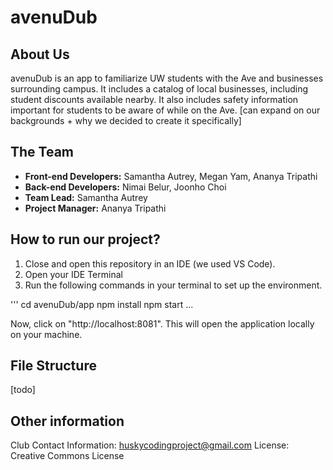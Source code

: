 # avenuDub

## About Us
avenuDub is an app to familiarize UW students with the Ave and businesses surrounding campus. It includes a catalog of local businesses, including student discounts available nearby. It also includes safety information important for students to be aware of while on the Ave.
[can expand on our backgrounds + why we decided to create it specifically]

## The Team
- **Front-end Developers:** Samantha Autrey, Megan Yam, Ananya Tripathi
- **Back-end Developers:** Nimai Belur, Joonho Choi
- **Team Lead:** Samantha Autrey
- **Project Manager:** Ananya Tripathi

## How to run our project?
1. Close and open this repository in an IDE (we used VS Code).
2. Open your IDE Terminal
3. Run the following commands in your terminal to set up the environment.

'''
cd avenuDub/app 
npm install 
npm start
...

Now, click on "http://localhost:8081". This will open the application locally on your machine. 

## File Structure 
[todo]

## Other information 
Club Contact Information: huskycodingproject@gmail.com
License: Creative Commons License
